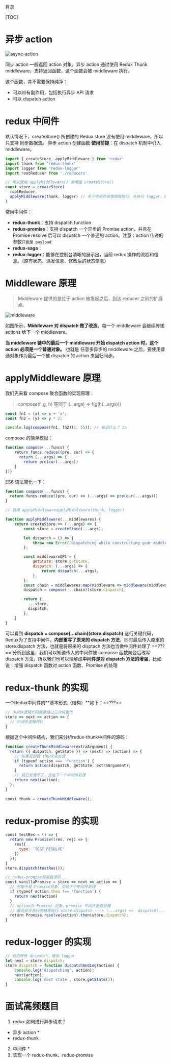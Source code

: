 目录

[TOC]

# 异步 action
![async-action](https://user-images.githubusercontent.com/22387652/85961201-67e10d00-b9db-11ea-8bb7-83e94ae68e6f.png)



同步 action 一般返回 action 对象，异步 action 通过使用 Redux Thunk middleware，支持返回函数，这个函数会被 middleware 执行。

这个函数，并不需要保持纯净：
- 可以带有副作用，包括执行异步 API 请求
- 可以 dispatch action




# redux 中间件

默认情况下，createStore() 所创建的 Redux store 没有使用 middleware，所以只支持 同步数据流。
异步 action 创建函数 **使用前提**：在 dispatch 机制中引入  middleware。
```js
import { createStore, applyMiddleware } from 'redux'
import thunk from 'redux-thunk'
import logger from 'redux-logger'
import rootReducer from './reducers'

// 可以使用 applyMiddleware() 来增强 createStore()
const store = createStore(
  rootReducer,
  applyMiddleware(thunk, logger) // 多个中间件会按倒叙执行，先执行 logger，再执行 thunk
)
```


常用中间件：
- **redux-thunk**：支持 dispatch function
- **redux-promise**：支持 dispatch 一个异步的 Promise action，并且在 Promise resolve 后可以 dispatch 一个普通的 action。注意：action 传递的参数`只能是 payload`
- **redux-saga**：
- **redux-logger**：能够在控制台清晰的展示出，当前 redux 操作的流程和信息。（原有状态、派发信息、修改后的状态信息）


# Middleware 原理
> Middleware 提供的是位于 action 被发起之后，到达 reducer 之前的扩展点。

![middleware](https://user-images.githubusercontent.com/22387652/85962710-b7780680-b9e4-11ea-96c0-88fc2d09798c.png)

如图所示，**Middleware 对 dispatch 做了改造**，每一个 middleware 会继续传递 actions 给下一个 middleware。

**当 middleware 链中的最后一个 middleware 开始 dispatch action 时，这个 action 必须是一个普通对象。** 也就是 任意多异步的 middleware 之后，要使用普通对象作为最后一个被 dispatch 的 action 来回归同步。



# applyMiddleware 原理
我们先来看 compose 聚合函数的实现原理：
> compose(f, g, h) 等同于 (...args) => f(g(h(...args)))
```js
const fn1 = (x) => x + 'a';
const fn2 = (y) => y * 2;

console.log(compose(fn1, fn2)(1, 55)); // 输出什么？ 2a
```
compose 的简单模拟：
```js
function compose(...funcs) {
    return funcs.reduce((pre, cur) => { 
      return (...args) => { 
        return pre(cur(...args))        
    }    
})}
```
ES6 语法简化一下：
```js
function compose(...funcs) {
  return funcs.reduce((pre, cur) => (...args) => pre(cur(...args)))
}
```

```js
// 调用 applyMiddlewareapplyMiddleware(thunk, logger)

function applyMiddleware(...middlewares) {
    return createStore => (...args) => {
        const store = createStore(...args);

        let dispatch = () => {
            throw new Error('Dispatching while constructing your middleware is not allowed. ' + 'Other middleware would not be applied to this dispatch.')
        };

        const middlewareAPI = {
            getState: store.getState,
            dispatch: (...args) => {
                return dispatch(...args),
            },
        };
        const chain = middlewares.map(middleware => middleware(middlewareAPI));
        dispatch = compose(...chain)(store.dispatch);

        return {
          ...store,
          dispatch,
        };
    }
}
```
可以看到 **dispatch = compose(...chain)(store.dispatch)** 这行关键代码，Redux为了支持中间件，**内部重写了原来的 dispatch 方法**，同时最后传入原来的 store.dispatch 方法，也就是将原来的 disptach 方法也当做中间件处理了 ==???==
分析到这里，我们可以知道传入的中间件被 compose 函数聚合后改写 dispatch 方法，所以我们也可以理解成**中间件是对 dispatch 方法的增强**，比如说：增强 dispatch 函数对 action 函数、Promise 的处理


# redux-thunk 的实现
一个Redux中间件的**基本形式（结构）**如下：==???==
```js
// 中间件逻辑代码需要经过三次柯里化
store => next => action => {
  // 中间件逻辑代码
}
```
根据这个中间件结构，我们来分析redux-thunk中间件的源码：
```js
function createThunkMiddleware(extraArgument) {
  return ({ dispatch, getState }) => (next) => (action) => {  
    // 如果是函数 thunk来处理   
    if (typeof action === 'function') {      
      return action(dispatch, getState, extraArgument);    
    }    
    // 其它处理不了，交给下一个中间件处理   
    return next(action); 
  };
}
  
const thunk = createThunkMiddleware();
```

# redux-promise 的实现
```js
const testRes = () => {      
  return new Promise((res, rej) => {         
    res({              
      type: 'TEST_RESOLVE'          
    })      
  });  
}  
store.dispatch(testRes());

// redux-promise简易版源码
const vanillaPromise = store => next => action => {  
  // 判断不是 Promise对象，交给下个中间件处理 
  if (typeof action.then !== 'function') {  
    return next(action) 
  } 
  // action为 Promise 对象，promise 中间件能做处理
  // 最后异步执行完触发执行 store.dispatch ---> (...args) =>  dispatch(...args)
  return Promise.resolve(action).then(store.dispatch);
}
```

# redux-logger 的实现
```js
// 自己修改 dispatch，增加 logger
let next = store.dispatch;
store.dispatch = function dispatchAndLog(action) {
    console.log('dispatching', action);
    next(action);
    console.log('next state', store.getState());
}
```

# 面试高频题目
1. redux 如何进行异步请求？
  - 异步 action *
  - redux-thunk
2. 中间件 *
3. 实现一个 redux-thunk、redux-promise